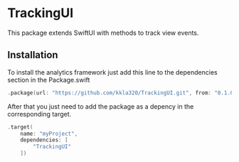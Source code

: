 # TrackingUI

This package extends SwiftUI with methods to track view events.

## Installation
To install the analytics framework just add this line to the dependencies section in the Package.swift
```swift
.package(url: "https://github.com/kkla320/TrackingUI.git", from: "0.1.0")
```
After that you just need to add the package as a depency in the corresponding target.
```swift
.target(
    name: "myProject",
    dependencies: [
        "TrackingUI"
    ])
```
